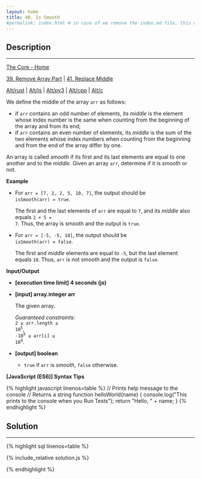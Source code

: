 ```yaml
---
layout: home
title: 40. Is Smooth
#permalink: index.html # in case of we remove the index.md file, this doc will be the index page
---
```


<div class="row">
<div class="columnStmt" markdown="1">

## Description

---

[The Core - Home](../../code-signal-arcade-thecore/README.html)

[39. Remove Array Part](../38_concatenateArrays/README.html) | [41. Replace Middle](../41_replaceMiddle/README.html) 

[Alt/rust](./Alt_rust/README.md) | [Alt/js](./Alt_js/README.html) | [Alt/py3](./Alt_py3/README.md) | [Alt/cpp](./Alt_cpp/README.md) | [Alt/c](./Alt_c/README.md)

We define the middle of the array <code>arr</code> as follows:

- if <code>arr</code> contains an odd number of elements, its _middle_ is the element whose index number is the same when counting from the beginning of the array and from its end;
- if <code>arr</code> contains an even number of elements, its _middle_ is the sum of the two elements whose index numbers when counting from the beginning and from the end of the array differ by one.

An array is called _smooth_ if its first and its last elements are equal to one another and to the _middle_. Given an array <code>arr</code>, determine if it is smooth or not.

**Example**

- For <code>arr = [7, 2, 2, 5, 10, 7]</code>, the output should be<br>
  <code>isSmooth(arr) = true</code>.<br>

  The first and the last elements of <code>arr</code> are equal to <code>7</code>, and its _middle_ also equals <code>2 + 5 = 7</code>. Thus, the array is smooth and the output is <code>true</code>.

- For <code>arr = [-5, -5, 10]</code>, the output should be <br>
  <code>isSmooth(arr) = false</code>.

  The first and _middle_ elements are equal to <code>-5</code>, but the last element equals <code>10</code>. Thus, <code>arr</code> is not smooth and the output is <code>false</code>.

**Input/Output**

- **[execution time limit] 4 seconds (js)**

- **[input] array.integer arr**

   The given array.<br>

  _Guaranteed constraints:_<br>
   <code>2 ≤ arr.length ≤ 10<sup>5</sup></code>,<br>
   <code>-10<sup>9</sup> ≤ arr[i] ≤ 10<sup>9</sup></code>.

- **[output] boolean**

   - <code>true</code> if <code>arr</code> is _smooth_, <code>false</code> otherwise.

**[JavaScript (ES6)] Syntax Tips**

{% highlight javascript linenos=table %}
// Prints help message to the console
// Returns a string
function helloWorld(name) {
console.log("This prints to the console when you Run Tests");
return "Hello, " + name;
}
{% endhighlight %}

</div>
<div class="columnSol" markdown="1">

## Solution

---

{% highlight sql linenos=table %}

{% include_relative solution.js %}

{% endhighlight %}

</div>
</div>
